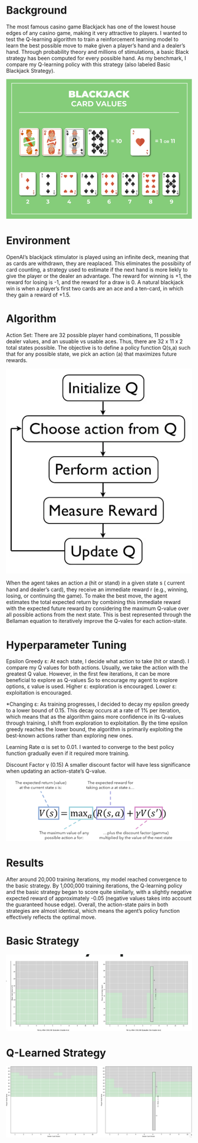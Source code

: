 # Background

The most famous casino game Blackjack has one of the lowest house edges of any casino game, making it very attractive to players. I wanted to test the Q-learning algorithm to train a reinforcement learning model to learn the best possible move to make given a player’s hand and a dealer’s hand. Through probability theory and millions of stimulations, a basic Black strategy has been computed for every possible hand. As my benchmark, I compare my Q-learning policy with this strategy (also labeled Basic Blackjack Strategy).

![Blackjack Card Values](card_values.png)

# Environment
OpenAI’s blackjack stimulator is played using an infinite deck, meaning that as cards are withdrawn, they are reaplaced. This eliminates the possibiity of card counting, a strategy used to estimate if the next hand is more liekly to give the player or the dealer an advantage. The reward for winning is +1, the reward for losing is -1, and the reward for a draw is 0. A natural blackjack win is when a player’s first two cards are an ace and a ten-card, in which they gain a reward of +1.5.

# Algorithm 
Action Set: There are 32 possible player hand combinations, 11 possible dealer values, and an usuable vs usable aces. Thus, there are 32 x 11 x 2 total states possible. 
The objective is to define a policy function Q(s,a) such that for any possible state, we pick an action (a) that  maximizes future rewards.

![Q-learning](./q-learning.png)

When the agent takes an action 𝑎 (hit or stand) in a given state s ( current hand and dealer’s card), they receive an immediate reward r (e.g., winning, losing, or continuing the game). To make the best move, the agent estimates the total expected return by combining this immediate reward with the expected future reward by considering the maximum Q-value over all possible actions from the next state. This is best represented through the Bellaman equation to iteratively improve the Q-vales for each action-state. 

# Hyperparameter Tuning
 Epsilon Greedy ε: At each state, I decide what action to take (hit or stand). I compare my Q values for both actions. Usually, we take the action with the greatest Q value. However, in the first few iterations, it can be more beneficial to explore as Q-values  So to encourage my agent to explore options, ε value is used.
Higher ε: exploration is encouraged. Lower ε: exploitation is encouraged.

*Changing ε: As training progresses, I decided to decay my epsilon greedy to a lower bound of 0.15. This decay occurs at a rate of 1% per iteration, which means that as the algorithm gains more confidence in its Q-values through training, I shift from exploration to exploitation. By the time epsilon greedy reaches the lower bound, the algorithm is primarily exploiting the best-known actions rather than exploring new ones.

Learning Rate α is set to 0.01. I wanted to converge to the best policy function gradually even if it required more training. 

Discount Factor γ (0.15) A smaller discount factor  will have less significance when updating an action-state’s Q-value.


![Bellman](./bellman.png)

# Results

After around 20,000 training iterations, my model reached convergence to the basic strategy. 
By 1,000,000 training iterations, the Q-learning policy and the basic strategy began to score quite similarly, with a slightly negative expected reward of approximately -0.05 (negative values takes into account the guaranteed house edge). Overall, the action-state pairs in both strategies are almost identical, which means the agent’s policy function effectively reflects the optimal move. 

# Basic Strategy
![Basic Strategy](./basic_strat.png)

# Q-Learned Strategy
![Q-learned Strategy](./q_strat.png)


